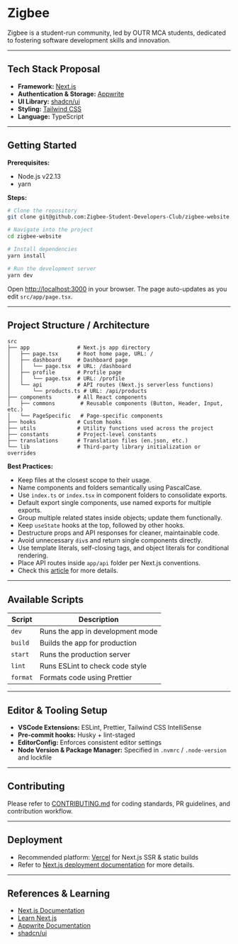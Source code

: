 # Zigbee

Zigbee is a student-run community, led by OUTR MCA students, dedicated to fostering software development skills and innovation.

---

## Tech Stack Proposal

- **Framework:** [Next.js](https://nextjs.org)
- **Authentication & Storage:** [Appwrite](https://appwrite.io)
- **UI Library:** [shadcn/ui](https://ui.shadcn.com)
- **Styling:** [Tailwind CSS](https://tailwindcss.com/)
- **Language:** TypeScript

---

## Getting Started

**Prerequisites:**

- Node.js v22.13
- yarn

**Steps:**

```bash
# Clone the repository
git clone git@github.com:Zigbee-Student-Developers-Club/zigbee-website.git

# Navigate into the project
cd zigbee-website

# Install dependencies
yarn install

# Run the development server
yarn dev
```

Open [http://localhost:3000](http://localhost:3000) in your browser. The page auto-updates as you edit `src/app/page.tsx`.

---

## Project Structure / Architecture

```
src
├── app               # Next.js app directory
│   ├── page.tsx      # Root home page, URL: /
│   ├── dashboard     # Dashboard page
│   │   └── page.tsx  # URL: /dashboard
│   ├── profile       # Profile page
│   │   └── page.tsx  # URL: /profile
│   └── api           # API routes (Next.js serverless functions)
│       └── products.ts # URL: /api/products
├── components        # All React components
│   ├── commons        # Reusable components (Button, Header, Input, etc.)
│   └── PageSpecific   # Page-specific components
├── hooks             # Custom hooks
├── utils             # Utility functions used across the project
├── constants         # Project-level constants
├── translations      # Translation files (en.json, etc.)
└── lib               # Third-party library initialization or overrides
```

**Best Practices:**

- Keep files at the closest scope to their usage.
- Name components and folders semantically using PascalCase.
- Use `index.ts` or `index.tsx` in component folders to consolidate exports.
- Default export single components, use named exports for multiple exports.
- Group multiple related states inside objects; update them functionally.
- Keep `useState` hooks at the top, followed by other hooks.
- Destructure props and API responses for cleaner, maintainable code.
- Avoid unnecessary `div`s and return single components directly.
- Use template literals, self-closing tags, and object literals for conditional rendering.
- Place API routes inside `app/api` folder per Next.js conventions.
- Check this [article](https://courses.bigbinaryacademy.com/learn-react/miscellaneous/structuring-code/) for more details.

---

## Available Scripts

| Script   | Description                      |
| -------- | -------------------------------- |
| `dev`    | Runs the app in development mode |
| `build`  | Builds the app for production    |
| `start`  | Runs the production server       |
| `lint`   | Runs ESLint to check code style  |
| `format` | Formats code using Prettier      |

---

## Editor & Tooling Setup

- **VSCode Extensions:** ESLint, Prettier, Tailwind CSS IntelliSense
- **Pre-commit hooks:** Husky + lint-staged
- **EditorConfig:** Enforces consistent editor settings
- **Node Version & Package Manager:** Specified in `.nvmrc` / `.node-version` and lockfile

---

## Contributing

Please refer to [CONTRIBUTING.md](CONTRIBUTING.md) for coding standards, PR guidelines, and contribution workflow.

---

## Deployment

- Recommended platform: [Vercel](https://vercel.com) for Next.js SSR & static builds
- Refer to [Next.js deployment documentation](https://nextjs.org/docs/app/building-your-application/deploying) for more details.

---

## References & Learning

- [Next.js Documentation](https://nextjs.org/docs)
- [Learn Next.js](https://nextjs.org/learn)
- [Appwrite Documentation](https://appwrite.io/docs)
- [shadcn/ui](https://ui.shadcn.com)
